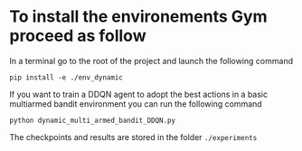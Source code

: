 # To install the environements Gym proceed as follow

In a terminal go to the root of the project and launch the following command

`
pip install -e ./env_dynamic
`

If you want to train a DDQN agent to adopt the best actions in a basic multiarmed 
bandit environment you can run the following command

`
python dynamic_multi_armed_bandit_DDQN.py
`

The checkpoints and results are stored in the folder `./experiments`